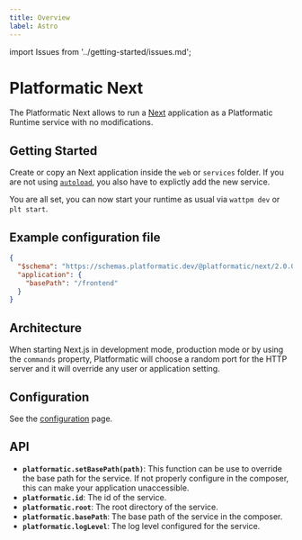 ```yaml
---
title: Overview
label: Astro
---
```


import Issues from '../getting-started/issues.md';

# Platformatic Next

The Platformatic Next allows to run a [Next](https://nextjs.org/) application as a Platformatic Runtime service with no modifications.

## Getting Started

Create or copy an Next application inside the `web` or `services` folder. If you are not using [`autoload`](../../runtime/configuration.md#autoload), you also have to explictly add the new service.

You are all set, you can now start your runtime as usual via `wattpm dev` or `plt start`.

## Example configuration file

```json
{
  "$schema": "https://schemas.platformatic.dev/@platformatic/next/2.0.0.json",
  "application": {
    "basePath": "/frontend"
  }
}
```

## Architecture

When starting Next.js in development mode, production mode or by using the `commands` property, Platformatic will choose a random port for the HTTP server and it will override any user or application setting.

## Configuration

See the [configuration](./configuration.md) page.

## API

- **`platformatic.setBasePath(path)`**: This function can be use to override the base path for the service. If not properly configure in the composer, this can make your application unaccessible.
- **`platformatic.id`**: The id of the service.
- **`platformatic.root`**: The root directory of the service.
- **`platformatic.basePath`**: The base path of the service in the composer.
- **`platformatic.logLevel`**: The log level configured for the service.

<Issues />
